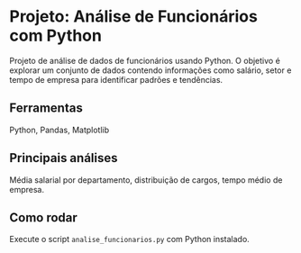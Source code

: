 # Projeto: Análise de Funcionários com Python

Projeto de análise de dados de funcionários usando Python. O objetivo é explorar um conjunto de dados contendo informações como salário, setor e tempo de empresa para identificar padrões e tendências.

## Ferramentas
Python, Pandas, Matplotlib

## Principais análises
Média salarial por departamento, distribuição de cargos, tempo médio de empresa.

## Como rodar
Execute o script `analise_funcionarios.py` com Python instalado.
